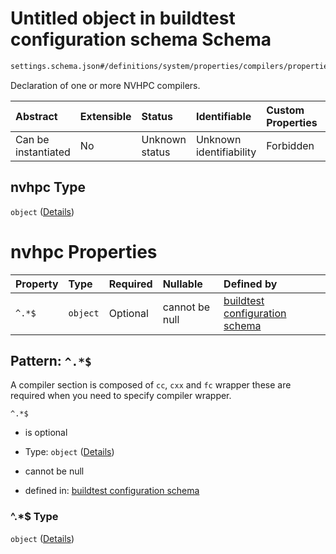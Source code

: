 # Untitled object in buildtest configuration schema Schema

```txt
settings.schema.json#/definitions/system/properties/compilers/properties/compiler/properties/nvhpc
```

Declaration of one or more NVHPC compilers.

| Abstract            | Extensible | Status         | Identifiable            | Custom Properties | Additional Properties | Access Restrictions | Defined In                                                                  |
| :------------------ | :--------- | :------------- | :---------------------- | :---------------- | :-------------------- | :------------------ | :-------------------------------------------------------------------------- |
| Can be instantiated | No         | Unknown status | Unknown identifiability | Forbidden         | Allowed               | none                | [settings.schema.json*](../out/settings.schema.json "open original schema") |

## nvhpc Type

`object` ([Details](settings-definitions-system-properties-compilers-properties-compiler-properties-nvhpc.md))

# nvhpc Properties

| Property | Type     | Required | Nullable       | Defined by                                                                                                                                                                                             |
| :------- | :------- | :------- | :------------- | :----------------------------------------------------------------------------------------------------------------------------------------------------------------------------------------------------- |
| `^.*$`   | `object` | Optional | cannot be null | [buildtest configuration schema](settings-definitions-compiler_section.md "settings.schema.json#/definitions/system/properties/compilers/properties/compiler/properties/nvhpc/patternProperties/^.*$") |

## Pattern: `^.*$`

A compiler section is composed of `cc`, `cxx` and `fc` wrapper these are required when you need to specify compiler wrapper.

`^.*$`

*   is optional

*   Type: `object` ([Details](settings-definitions-compiler_section.md))

*   cannot be null

*   defined in: [buildtest configuration schema](settings-definitions-compiler_section.md "settings.schema.json#/definitions/system/properties/compilers/properties/compiler/properties/nvhpc/patternProperties/^.\*$")

### ^.\*$ Type

`object` ([Details](settings-definitions-compiler_section.md))
